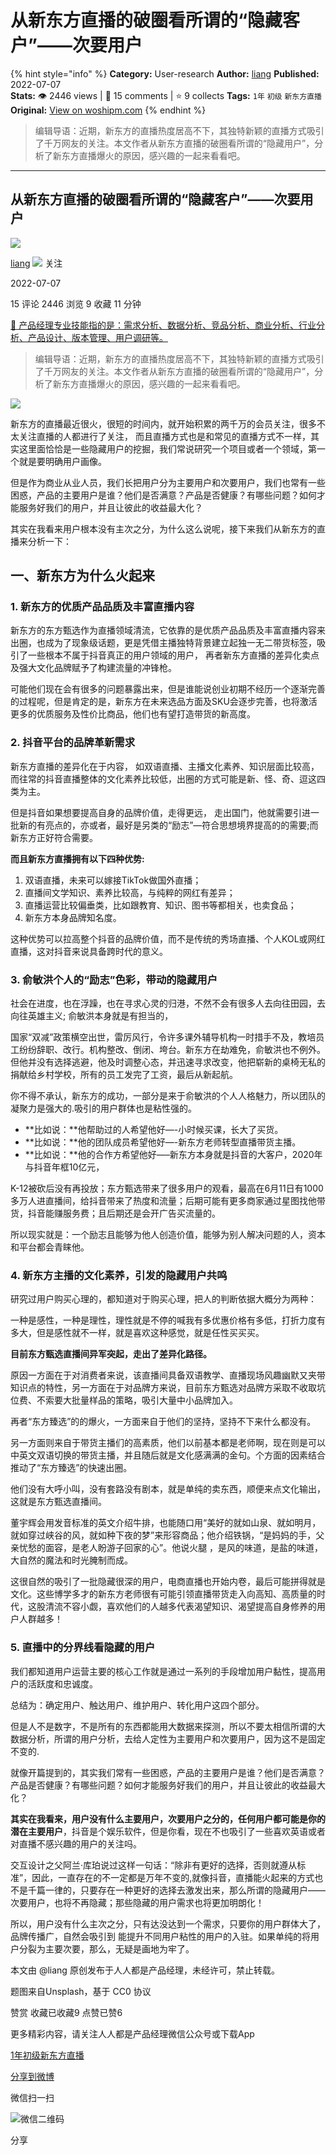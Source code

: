 # 从新东方直播的破圈看所谓的“隐藏客户”——次要用户
{% hint style="info" %}
**Category:** User-research
**Author:** [liang](https://www.woshipm.com/u/731127)
**Published:** 2022-07-07  
**Stats:** 👁️ 2446 views | 💬 15 comments | ⭐ 9 collects
**Tags:** `1年` `初级` `新东方直播`
**Original:** [View on woshipm.com](https://www.woshipm.com/user-research/5517860.html)
{% endhint %}
> 编辑导语：近期，新东方的直播热度居高不下，其独特新颖的直播方式吸引了千万网友的关注。本文作者从新东方直播的破圈看所谓的“隐藏用户”，分析了新东方直播爆火的原因，感兴趣的一起来看看吧。

---

## 从新东方直播的破圈看所谓的“隐藏客户”——次要用户

[![](https://static.qidianla.com/QIDIANVIP_USER_202111_20211116163716_9723.jpg?imageView2/1/w/72/h/72/q/100)](https://www.woshipm.com/u/731127)

[liang](https://www.woshipm.com/u/731127) ![](https://static.woshipm.com/tag/1121_1@2x.png) 关注

2022-07-07

15 评论 2446 浏览 9 收藏 11 分钟

[🔗 产品经理专业技能指的是：需求分析、数据分析、竞品分析、商业分析、行业分析、产品设计、版本管理、用户调研等。](https://ke.qidianla.com/courses/90pm)

> 编辑导语：近期，新东方的直播热度居高不下，其独特新颖的直播方式吸引了千万网友的关注。本文作者从新东方直播的破圈看所谓的“隐藏用户”，分析了新东方直播爆火的原因，感兴趣的一起来看看吧。

![](https://image.woshipm.com/wp-files/2022/07/Lx8XbJNolQ9bb2ArJv5l.jpg)

新东方的直播最近很火，很短的时间内，就开始积累的两千万的会员关注，很多不太关注直播的人都进行了关注， 而且直播方式也是和常见的直播方式不一样，其实这里面恰恰是一些隐藏用户的挖掘，我们常说研究一个项目或者一个领域，第一个就是要明确用户画像。

但是作为商业从业人员，我们长把用户分为主要用户和次要用户，我们也常有一些困惑，产品的主要用户是谁？他们是否满意？产品是否健康？有哪些问题？如何才能服务好我们的用户，并且让彼此的收益最大化？

其实在我看来用户根本没有主次之分，为什么这么说呢，接下来我们从新东方的直播来分析一下：

## 一、新东方为什么火起来

### 1\. 新东方的优质产品品质及丰富直播内容

新东方的东方甄选作为直播领域清流，它依靠的是优质产品品质及丰富直播内容来出圈，也成为了现象级话题，更是凭借主播独特背景建立起独一无二带货标签，吸引了一些根本不属于抖音真正的用户领域的用户， 再者新东方直播的差异化卖点及强大文化品牌赋予了构建流量的冲锋枪。

可能他们现在会有很多的问题暴露出来，但是谁能说创业初期不经历一个逐渐完善的过程呢，但是肯定的是，新东方在未来选品方面及SKU会逐步完善，也将激活更多的优质服务及性价比商品，他们也有望打造带货的新高度。

### 2\. 抖音平台的品牌革新需求

新东方直播的差异化在于内容， 如双语直播、主播文化素养、知识层面比较高，而往常的抖音直播整体的文化素养比较低，出圈的方式可能是新、怪、奇、逗这四类为主。

但是抖音如果想要提高自身的品牌价值，走得更远， 走出国门，他就需要引进一批新的有亮点的，亦或者，最好是另类的“励志”—符合思想境界提高的的需要;而新东方正好符合需要。

**而且新东方直播拥有以下四种优势:**

1.  双语直播，未来可以嫁接TikTok做国外直播；
2.  直播间文学知识、素养比较高，与纯粹的网红有差异；
3.  直播运营比较偏垂类，比如跟教育、知识、图书等都相关，也卖食品；
4.  新东方本身品牌知名度。

这种优势可以拉高整个抖音的品牌价值，而不是传统的秀场直播、个人KOL或网红直播，这对抖音来说具备跨时代的意义。

### 3\. 俞敏洪个人的“励志”色彩，带动的隐藏用户

社会在进度，也在浮躁，也在寻求心灵的归港，不然不会有很多人去向往田园，去向往英雄主义; 俞敏洪本身就是有担当的，

国家“双减”政策横空出世，雷厉风行，令许多课外辅导机构一时措手不及，教培员工纷纷辞职、改行。机构整改、倒闭、垮台。新东方在劫难免，俞敏洪也不例外。但他并没有选择逃避，他及时调整心态，并迅速寻求改变，他把崭新的桌椅无私的捐献给乡村学校，所有的员工发完了工资，最后从新起航。

你不得不承认，新东方的成功，一部分是来于俞敏洪的个人人格魅力，所以团队的凝聚力是强大的.吸引的用户群体也是粘性强的。

*   **比如说：**他帮助过的人希望他好—-小时候买课，长大了买货。
*   **比如说：**他的团队成员希望他好—-新东方老师转型直播带货主播。
*   **比如说：**他的合作方希望他好—–新东方本身就是抖音的大客户，2020年与抖音年框10亿元，

K-12被砍后没有再投放；东方甄选带来了很多用户的观看，最高在6月11日有1000多万人进直播间，给抖音带来了热度和流量；后期可能有更多商家通过星图找他带货，抖音能赚服务费；且后期还是会开广告买流量的。

所以现实就是：一个励志且能够为他人创造价值，能够为别人解决问题的人，资本和平台都会青睐他。

### 4\. 新东方主播的文化素养，引发的隐藏用户共鸣

研究过用户购买心理的，都知道对于购买心理，把人的判断依据大概分为两种：

一种是感性，一种是理性，理性就是不停的喊我有多优惠价格有多低，打折力度有多大，但是感性就不一样，就是喜欢这种感觉，就是任性买买买。

**目前东方甄选直播间异军突起，走出了差异化路径。**

原因一方面在于对消费者来说，该直播间具备双语教学、直播现场风趣幽默又夹带知识点的特性，另一方面在于对品牌方来说，目前东方甄选对品牌方采取不收取坑位费、不索要大批量样品的策略，吸引大量中小品牌加入。

再者“东方臻选”的的爆火，一方面来自于他们的坚持，坚持不下来什么都没有。

另一方面则来自于带货主播们的高素质，他们以前基本都是老师啊，现在则是可以中英文双语切换的带货主播，并且随后就是文化感满满的金句。个方面的因素结合推动了“东方臻选”的快速出圈。

他们没有大呼小叫，没有套路没有剧本，就是单纯的卖东西，顺便来点文化输出，这就是东方甄选直播间。

董宇辉会用发音标准的英文介绍牛排，也能随口用“美好的就如山泉、就如明月，就如穿过峡谷的风，就如种下夜的梦”来形容商品；他介绍铁锅，“是妈妈的手，父亲忧愁的面容，是老人盼游子回家的心”。他说火腿 ，是风的味道，是盐的味道，大自然的魔法和时光腌制而成。

这很自然的吸引了一批隐藏很深的用户，电商直播也开始内卷，最后可能拼得就是文化。这些博学多才的新东方老师很有可能引领直播带货走入向高知、高质量的时代，这股清流不容小觑，喜欢他们的人越多代表渴望知识、渴望提高自身修养的用户人群越多！

### 5\. 直播中的分界线看隐藏的用户

我们都知道用户运营主要的核心工作就是通过一系列的手段增加用户黏性，提高用户的活跃度和忠诚度。

总结为：确定用户、触达用户、维护用户、转化用户这四个部分。

但是人不是数字，不是所有的东西都能用大数据来探测，所以不要太相信所谓的大数据分析，所谓的用户分析，去给人定性为主要用户和次要用户，因为这不是固定不变的.

就像开篇提到的，其实我们常有一些困惑，产品的主要用户是谁？他们是否满意？产品是否健康？有哪些问题？如何才能服务好我们的用户，并且让彼此的收益最大化？

**其实在我看来，用户没有什么主要用户，次要用户之分的，任何用户都可能是你的潜在主要用户**，抖音是个娱乐软件，但是你看，现在不也吸引了一些喜欢英语或者对直播不感兴趣的用户的关注吗。

交互设计之父阿兰·库珀说过这样一句话：“除非有更好的选择，否则就遵从标准”，因此，一直存在的不一定都是万年不变的,就像抖音，直播能火起来的方式也不是千篇一律的，只要存在一种更好的选择去激发出来，那么所谓的隐藏用户——次要用户，也将不再隐藏；那些隐藏的用户需求也将更加明朗化！

所以，用户没有什么主次之分，只有达没达到一个需求，只要你的用户群体大了，品牌传播广，自然会吸引到 能提升不同用户粘性的用户的入驻。如果单纯的将用户分裂为主要次要，那么，无疑是画地为牢了。

本文由 @liang 原创发布于人人都是产品经理，未经许可，禁止转载。

题图来自Unsplash，基于 CC0 协议

赞赏 收藏已收藏9 点赞已赞6

更多精彩内容，请关注人人都是产品经理微信公众号或下载App

[1年](https://www.woshipm.com/tag/1%e5%b9%b4)[初级](https://www.woshipm.com/tag/%e5%88%9d%e7%ba%a7)[新东方直播](https://www.woshipm.com/tag/%e6%96%b0%e4%b8%9c%e6%96%b9%e7%9b%b4%e6%92%ad)

[分享到微博](https://service.weibo.com/share/share.php?appkey=2775287854&title=从新东方直播的破圈看所谓的“隐藏客户”——次要用户&url=https://www.woshipm.com/user-research/5517860.html&pic=https://image.woshipm.com/wp-files/2022/07/Lx8XbJNolQ9bb2ArJv5l.jpg)

微信扫一扫

![微信二维码](https://api.pwmqr.com/qrcode/create/?url=https://www.woshipm.com/user-research/5517860.html)

分享